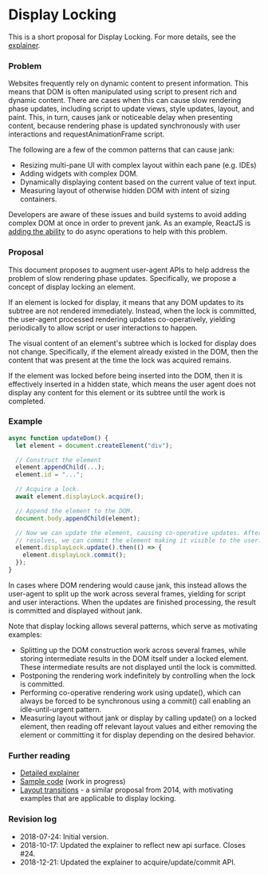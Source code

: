# Display Locking

This is a short proposal for Display Locking. For more details, see the
[explainer](https://github.com/WICG/display-locking/blob/master/explainer.md).

### Problem

Websites frequently rely on dynamic content to present information. This means
that DOM is often manipulated using script to present rich and dynamic content.
There are cases when this can cause slow rendering phase updates, including
script to update views, style updates, layout, and paint. This, in turn, causes
jank or noticeable delay when presenting content, because rendering phase is
updated synchronously with user interactions and requestAnimationFrame script.

The following are a few of the common patterns that can cause jank:
- Resizing multi-pane UI with complex layout within each pane (e.g. IDEs)
- Adding widgets with complex DOM.
- Dynamically displaying content based on the current value of text input.
- Measuring layout of otherwise hidden DOM with intent of sizing containers.

Developers are aware of these issues and build systems to avoid adding complex
DOM at once in order to prevent jank. As an example, ReactJS is [adding the
ability](https://reactjs.org/blog/2018/03/01/sneak-peek-beyond-react-16.html)
to do async operations to help with this problem.

### Proposal

This document proposes to augment user-agent APIs to help address the problem of
slow rendering phase updates. Specifically, we propose a concept of display
locking an element.

If an element is locked for display, it means that any DOM updates to its
subtree are not rendered immediately. Instead, when the lock is committed, the
user-agent processed rendering updates co-operatively, yielding periodically to
allow script or user interactions to happen.

The visual content of an element's subtree which is locked for display does not
change. Specifically, if the element already existed in the DOM, then the
content that was present at the time the lock was acquired remains. 

If the element was locked before being inserted into the DOM, then it is
effectively inserted in a hidden state, which means the user agent does not
display any content for this element or its subtree until the work is completed.

### Example

```js
async function updateDom() {
  let element = document.createElement("div");

  // Construct the element
  element.appendChild(...);
  element.id = "...";

  // Acquire a lock.
  await element.displayLock.acquire();

  // Append the element to the DOM.
  document.body.appendChild(element);

  // Now we can update the element, causing co-operative updates. After that
  // resolves, we can commit the element making it visible to the user.
  element.displayLock.update().then(() => {
    element.displayLock.commit();
  });
}

```

In cases where DOM rendering would cause jank, this instead allows the
user-agent to split up the work across several frames, yielding for script and
user interactions. When the updates are finished processing, the result is
committed and displayed without jank.

Note that display locking allows several patterns, which serve as motivating
examples:

- Splitting up the DOM construction work across several frames, while storing
  intermediate results in the DOM itself under a locked element. These
  intermediate results are not displayed until the lock is committed.
- Postponing the rendering work indefinitely by controlling when the lock is
  committed.
- Performing co-operative rendering work using update(), which can always be
  forced to be synchronous using a commit() call enabling an idle-until-urgent
  pattern.
- Measuring layout without jank or display by calling update() on a locked
  element, then reading off relevant layout values and either removing the
  element or committing it for display depending on the desired behavior.

### Further reading

- [Detailed explainer](https://github.com/WICG/display-locking/blob/master/explainer.md)
- [Sample code](https://github.com/WICG/display-locking/blob/master/sample-code)
  (work in progress)
- [Layout transitions](http://tabatkins.github.io/specs/layout-transitions/) - a
  similar proposal from 2014, with motivating examples that are applicable to
  display locking.

### Revision log

- 2018-07-24: Initial version.
- 2018-10-17: Updated the explainer to reflect new api surface. Closes #24.
- 2018-12-21: Updated the explainer to acquire/update/commit API.
